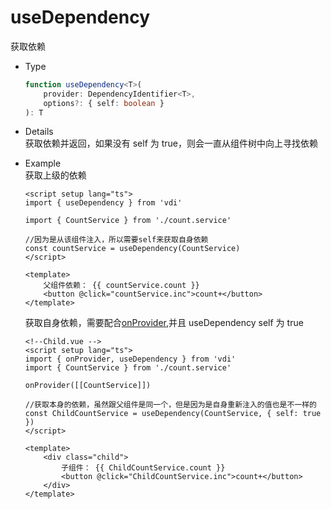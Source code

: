 # useDependency

获取依赖

-   Type
    ```ts
    function useDependency<T>(
        provider: DependencyIdentifier<T>,
        options?: { self: boolean }
    ): T
    ```
-   Details  
    获取依赖并返回，如果没有 self 为 true，则会一直从组件树中向上寻找依赖

-   Example  
    获取上级的依赖

    ```vue
    <script setup lang="ts">
    import { useDependency } from 'vdi'

    import { CountService } from './count.service'

    //因为是从该组件注入，所以需要self来获取自身依赖
    const countService = useDependency(CountService)
    </script>

    <template>
        父组件依赖： {{ countService.count }}
        <button @click="countService.inc">count+</button>
    </template>
    ```

    获取自身依赖，需要配合[onProvider](/guide/API/hooks/onProvider),并且 useDependency self 为 true

    ```vue
    <!--Child.vue -->
    <script setup lang="ts">
    import { onProvider, useDependency } from 'vdi'
    import { CountService } from './count.service'

    onProvider([[CountService]])

    //获取本身的依赖，虽然跟父组件是同一个，但是因为是自身重新注入的值也是不一样的
    const ChildCountService = useDependency(CountService, { self: true })
    </script>

    <template>
        <div class="child">
            子组件： {{ ChildCountService.count }}
            <button @click="ChildCountService.inc">count+</button>
        </div>
    </template>
    ```
